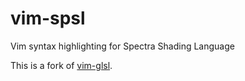 # vim-spsl

Vim syntax highlighting for Spectra Shading Language

This is a fork of [vim-glsl](https://github.com/tikhomirov/vim-glsl).
